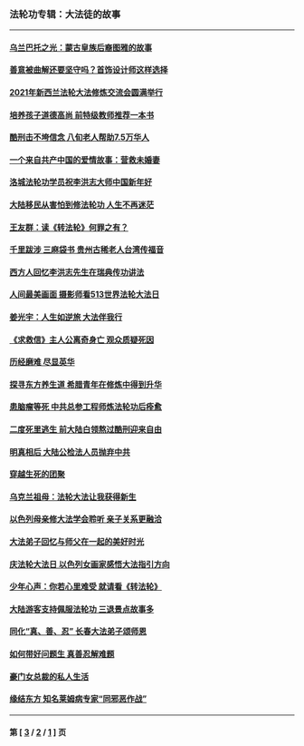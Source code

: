 ### 法轮功专辑：大法徒的故事
---
#### [乌兰巴托之光：蒙古皇族后裔图雅的故事](../../pages/nf1147481/n13155759.md?09160430) 
#### [善意被曲解还要坚守吗？首饰设计师这样选择](../../pages/nf1147481/n13077575.md?09160430) 
#### [2021年新西兰法轮大法修炼交流会圆满举行](../../pages/nf1147481/n13033149.md?09160430) 
#### [培养孩子道德高尚 前特级教师推荐一本书](../../pages/nf1147481/n12938640.md?09160430) 
#### [酷刑击不垮信念 八旬老人帮助7.5万华人](../../pages/nf1147481/n12880712.md?09160430) 
#### [一个来自共产中国的爱情故事：营救未婚妻](../../pages/nf1147481/n12778386.md?09160430) 
#### [洛城法轮功学员祝李洪志大师中国新年好](../../pages/nf1147481/n12724685.md?09160430) 
#### [大陆移民从害怕到修法轮功 人生不再迷茫](../../pages/nf1147481/n12414325.md?09160430) 
#### [王友群：读《转法轮》何罪之有？](../../pages/nf1147481/n12408647.md?09160430) 
#### [千里跋涉 三麻袋书 贵州古稀老人台湾传福音](../../pages/nf1147481/n12198750.md?09160430) 
#### [西方人回忆李洪志先生在瑞典传功讲法](../../pages/nf1147481/n12099607.md?09160430) 
#### [人间最美画面 摄影师看513世界法轮大法日](../../pages/nf1147481/n12094118.md?09160430) 
#### [姜光宇：人生如逆旅 大法伴我行](../../pages/nf1147481/n12088664.md?09160430) 
#### [《求救信》主人公离奇身亡 观众质疑死因](../../pages/nf1147481/n11845215.md?09160430) 
#### [历经磨难 尽显英华](../../pages/nf1147481/n11723297.md?09160430) 
#### [探寻东方养生道 希腊青年在修炼中得到升华](../../pages/nf1147481/n11494502.md?09160430) 
#### [患脑瘤等死 中共总参工程师炼法轮功后痊愈](../../pages/nf1147481/n11466682.md?09160430) 
#### [二度死里逃生 前大陆白领熬过酷刑迎来自由](../../pages/nf1147481/n11368594.md?09160430) 
#### [明真相后 大陆公检法人员抛弃中共](../../pages/nf1147481/n11358618.md?09160430) 
#### [穿越生死的团聚](../../pages/nf1147481/n11258922.md?09160430) 
#### [乌克兰祖母：法轮大法让我获得新生](../../pages/nf1147481/n11269457.md?09160430) 
#### [以色列母亲修大法学会聆听 亲子关系更融洽](../../pages/nf1147481/n11268195.md?09160430) 
#### [大法弟子回忆与师父在一起的美好时光](../../pages/nf1147481/n11267759.md?09160430) 
#### [庆法轮大法日 以色列女画家感悟大法指引方向](../../pages/nf1147481/n11267735.md?09160430) 
#### [少年心声：你若心里难受 就请看《转法轮》](../../pages/nf1147481/n11267496.md?09160430) 
#### [大陆游客支持佩服法轮功 三退景点故事多](../../pages/nf1147481/n11267378.md?09160430) 
#### [同化“真、善、忍” 长春大法弟子颂师恩](../../pages/nf1147481/n11266497.md?09160430) 
#### [如何带好问题生 真善忍解难题](../../pages/nf1147481/n11243655.md?09160430) 
#### [豪门女总裁的私人生活](../../pages/nf1147481/n10127794.md?09160430) 
#### [缘结东方 知名莱姆病专家“同邪恶作战”](../../pages/nf1147481/n10682468.md?09160430) 

---
#### 第 [ [3](./3.md?09160430) / [2](./2.md?09160430) / [1](./1.md?09160430) ] 页
